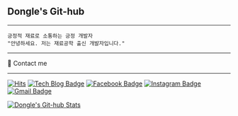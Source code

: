 ## Dongle's Git-hub
---
```
긍정적 재료로 소통하는 긍정 개발자   
"안녕하세요. 저는 재료공학 출신 개발자입니다."
```
---

:iphone: Contact me

---

[![Hits](https://hits.seeyoufarm.com/api/count/incr/badge.svg?url=https%3A%2F%2Fgithub.com%2Faosjehdgus%2Fhit-counter)](https://hits.seeyoufarm.com)
[![Tech Blog
Badge](http://img.shields.io/badge/-Tech%20blog-black?style=flat-square&logo=github&link=https://aosjehdgus.tistory.com/)](https://aosjehdgus.tistory.com/)
[![Facebook
Badge](https://img.shields.io/badge/-Facebook-1877f2?style=flat-square&logo=facebook&logoColor=white&link=https://www.facebook.com/donghyun.dongle)](https://www.facebook.com/donghyun.dongle)
[![Instagram
Badge](https://img.shields.io/badge/-Instagram-dd2a7b?style=flat-square&logo=instagram&logoColor=white&link=https://www.instagram.com/doooonghyuni/)](https://www.instagram.com/doooonghyuni)
[![Gmail
Badge](https://img.shields.io/badge/-Gmail-d14836?style=flat-square&logo=Gmail&logoColor=white&link=mailto:kdhsea@gmail.com)](mailto:kdhsea@gmail.com)

[![Dongle's Git-hub
Stats](https://github-readme-stats.vercel.app/api?username=aosjehdgus&show_icons=true)](https://github.com/anuraghazra/github-readme-stats)










